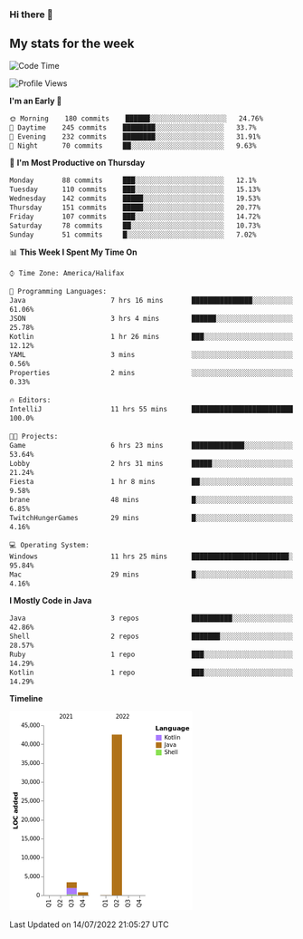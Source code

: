 ### Hi there 👋

## My stats for the week
<!--START_SECTION:waka-->
![Code Time](http://img.shields.io/badge/Code%20Time-320%20hrs%2038%20mins-blue)

![Profile Views](http://img.shields.io/badge/Profile%20Views-0-blue)

**I'm an Early 🐤** 

```text
🌞 Morning    180 commits    ██████░░░░░░░░░░░░░░░░░░░   24.76% 
🌆 Daytime    245 commits    ████████░░░░░░░░░░░░░░░░░   33.7% 
🌃 Evening    232 commits    ████████░░░░░░░░░░░░░░░░░   31.91% 
🌙 Night      70 commits     ██░░░░░░░░░░░░░░░░░░░░░░░   9.63%

```
📅 **I'm Most Productive on Thursday** 

```text
Monday       88 commits     ███░░░░░░░░░░░░░░░░░░░░░░   12.1% 
Tuesday      110 commits    ███░░░░░░░░░░░░░░░░░░░░░░   15.13% 
Wednesday    142 commits    █████░░░░░░░░░░░░░░░░░░░░   19.53% 
Thursday     151 commits    █████░░░░░░░░░░░░░░░░░░░░   20.77% 
Friday       107 commits    ███░░░░░░░░░░░░░░░░░░░░░░   14.72% 
Saturday     78 commits     ██░░░░░░░░░░░░░░░░░░░░░░░   10.73% 
Sunday       51 commits     █░░░░░░░░░░░░░░░░░░░░░░░░   7.02%

```


📊 **This Week I Spent My Time On** 

```text
⌚︎ Time Zone: America/Halifax

💬 Programming Languages: 
Java                     7 hrs 16 mins       ███████████████░░░░░░░░░░   61.06% 
JSON                     3 hrs 4 mins        ██████░░░░░░░░░░░░░░░░░░░   25.78% 
Kotlin                   1 hr 26 mins        ███░░░░░░░░░░░░░░░░░░░░░░   12.12% 
YAML                     3 mins              ░░░░░░░░░░░░░░░░░░░░░░░░░   0.56% 
Properties               2 mins              ░░░░░░░░░░░░░░░░░░░░░░░░░   0.33%

🔥 Editors: 
IntelliJ                 11 hrs 55 mins      █████████████████████████   100.0%

🐱‍💻 Projects: 
Game                     6 hrs 23 mins       █████████████░░░░░░░░░░░░   53.64% 
Lobby                    2 hrs 31 mins       █████░░░░░░░░░░░░░░░░░░░░   21.24% 
Fiesta                   1 hr 8 mins         ██░░░░░░░░░░░░░░░░░░░░░░░   9.58% 
brane                    48 mins             █░░░░░░░░░░░░░░░░░░░░░░░░   6.85% 
TwitchHungerGames        29 mins             █░░░░░░░░░░░░░░░░░░░░░░░░   4.16%

💻 Operating System: 
Windows                  11 hrs 25 mins      ████████████████████████░   95.84% 
Mac                      29 mins             █░░░░░░░░░░░░░░░░░░░░░░░░   4.16%

```

**I Mostly Code in Java** 

```text
Java                     3 repos             ██████████░░░░░░░░░░░░░░░   42.86% 
Shell                    2 repos             ███████░░░░░░░░░░░░░░░░░░   28.57% 
Ruby                     1 repo              ███░░░░░░░░░░░░░░░░░░░░░░   14.29% 
Kotlin                   1 repo              ███░░░░░░░░░░░░░░░░░░░░░░   14.29%

```


**Timeline**

![Chart not found](https://raw.githubusercontent.com/lyndseyy/lyndseyy/main/charts/bar_graph.png) 


 Last Updated on 14/07/2022 21:05:27 UTC
<!--END_SECTION:waka-->